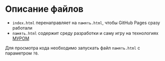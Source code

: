 # Описание файлов

* `index.html` перенаправляет на `память.html`, чтобы GitHub Pages сразу работали
* `память.html` содержит среду разработки и саму игру на технологиях [МУРОМ][murom]

Для просмотра кода необходимо запускать файл `память.html` с параметром `?0`.

[murom]: http://opengamestudio.org/murom
